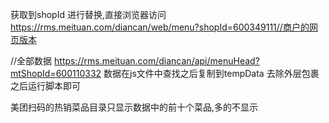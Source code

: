 <!--
 * @Author: your name
 * @Date: 2021-03-18 17:01:06
 * @LastEditTime: 2021-09-14 15:10:51
 * @LastEditors: sunj
 * @Description: In User Settings Edit
 * @FilePath: /dish_crawler/美团扫码点餐(rms.meituan)/README.md
-->
获取到shopId 进行替换,直接浏览器访问
https://rms.meituan.com/diancan/web/menu?shopId=600349111//商户的网页版本


 //全部数据
https://rms.meituan.com/diancan/api/menuHead?mtShopId=600110332
数据在js文件中查找之后复制到tempData 去除外层包裹之后运行脚本即可


美团扫码的热销菜品目录只显示数据中的前十个菜品,多的不显示
